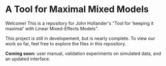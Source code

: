 # A Tool for Maximal Mixed Models
Welcome! This is a repository for John Hollander's "Tool for 'keeping it maximal' with Linear Mixed-Effects Models".

This project is still in developement, but is nearly complete.  To view our work so far, feel free to explore the files in this repository.<br>

<b>Coming soon:</b> user manual, validation experiments on simulated data, and an updated interface.
